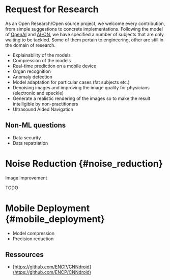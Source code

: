 # Request for Research

As an Open Research/Open source project, we welcome every contribution, from simple suggestions to concrete implementations. Following the model of [OpenAI](https://openai.com/requests-for-research/) and [AI-ON](http://ai-on.org/), we have specified a number of subjects that are only waiting to be tackled. Some of them pertain to engineering, other are still in the domain of research.

* Explainability of the models
* Compression of the models
* Real-time prediction on a mobile device
* Organ recognition 
* Anomaly detection
* Model adaptation for particular cases \(fat subjects etc.\)
* Denoising images and improving the image quality for physicians \(electronic and speckle\)
* Generate a realistic rendering of the images so to make the result intelligible
  by non-practitioners
* Ultrasound Aided Navigation

## Non-ML questions

* Data security
* Data repatriation

# Noise Reduction {#noise_reduction}

Image improvement

TODO

# Mobile Deployment {#mobile_deployment}

* Model compression
* Precision reduction

## Ressources

* [https://github.com/ENCP/CNNdroid](https://github.com/ENCP/CNNdroid)



